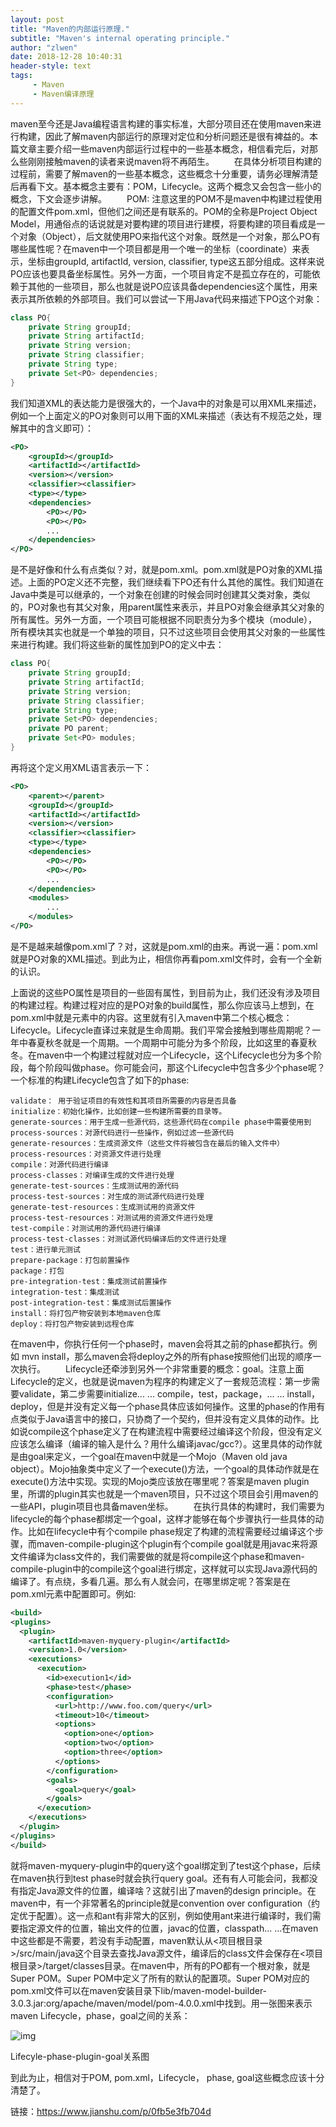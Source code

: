 ```yaml
---
layout: post
title: "Maven的内部运行原理."
subtitle: "Maven's internal operating principle."
author: "zlwen"
date: 2018-12-28 10:40:31
header-style: text
tags:
     - Maven
     - Maven编译原理
---
```


​	maven至今还是Java编程语言构建的事实标准，大部分项目还在使用maven来进行构建，因此了解maven内部运行的原理对定位和分析问题还是很有裨益的。本篇文章主要介绍一些maven内部运行过程中的一些基本概念，相信看完后，对那么些刚刚接触maven的读者来说maven将不再陌生。
   在具体分析项目构建的过程前，需要了解maven的一些基本概念，这些概念十分重要，请务必理解清楚后再看下文。基本概念主要有：POM，Lifecycle。这两个概念又会包含一些小的概念，下文会逐步讲解。
   POM: 注意这里的POM不是maven中构建过程使用的配置文件pom.xml，但他们之间还是有联系的。POM的全称是Project Object Model，用通俗点的话说就是对要构建的项目进行建模，将要构建的项目看成是一个对象（Object），后文就使用PO来指代这个对象。既然是一个对象，那么PO有哪些属性呢？在maven中一个项目都是用一个唯一的坐标（coordinate）来表示，坐标由groupId, artifactId, version, classifier, type这五部分组成。这样来说PO应该也要具备坐标属性。另外一方面，一个项目肯定不是孤立存在的，可能依赖于其他的一些项目，那么也就是说PO应该具备dependencies这个属性，用来表示其所依赖的外部项目。我们可以尝试一下用Java代码来描述下PO这个对象：

```java
class PO{
    private String groupId;
    private String artifactId;
    private String version;
    private String classifier;
    private String type;
    private Set<PO> dependencies;
}
```

我们知道XML的表达能力是很强大的，一个Java中的对象是可以用XML来描述，例如一个上面定义的PO对象则可以用下面的XML来描述（表达有不规范之处，理解其中的含义即可）：

```xml
<PO>
    <groupId></groupId>
    <artifactId></artifactId>
    <version></version>
    <classifier><classifier>
    <type></type>
    <dependencies>
        <PO></PO>
        <PO></PO>
        ...
    </dependencies>
</PO>
```

是不是好像和什么有点类似？对，就是pom.xml。pom.xml就是PO对象的XML描述。上面的PO定义还不完整，我们继续看下PO还有什么其他的属性。我们知道在Java中类是可以继承的，一个对象在创建的时候会同时创建其父类对象，类似的，PO对象也有其父对象，用parent属性来表示，并且PO对象会继承其父对象的所有属性。另外一方面，一个项目可能根据不同职责分为多个模块（module），所有模块其实也就是一个单独的项目，只不过这些项目会使用其父对象的一些属性来进行构建。我们将这些新的属性加到PO的定义中去：

```java
class PO{
    private String groupId;
    private String artifactId;
    private String version;
    private String classifier;
    private String type;
    private Set<PO> dependencies;
    private PO parent;
    private Set<PO> modules;
}
```

再将这个定义用XML语言表示一下：

```xml
<PO>
    <parent></parent>
    <groupId></groupId>
    <artifactId></artifactId>
    <version></version>
    <classifier><classifier>
    <type></type>
    <dependencies>
        <PO></PO>
        <PO></PO>
        ...
    </dependencies>
    <modules>
        ...
    </modules>
</PO>
```

是不是越来越像pom.xml了？对，这就是pom.xml的由来。再说一遍：pom.xml就是PO对象的XML描述。到此为止，相信你再看pom.xml文件时，会有一个全新的认识。

上面说的这些PO属性是项目的一些固有属性，到目前为止，我们还没有涉及项目的构建过程。构建过程对应的是PO对象的build属性，那么你应该马上想到，在pom.xml中就是<build>元素中的内容。这里就有引入maven中第二个核心概念：Lifecycle。Lifecycle直译过来就是生命周期。我们平常会接触到哪些周期呢？一年中春夏秋冬就是一个周期。一个周期中可能分为多个阶段，比如这里的春夏秋冬。在maven中一个构建过程就对应一个Lifecycle，这个Lifecycle也分为多个阶段，每个阶段叫做phase。你可能会问，那这个Lifecycle中包含多少个phase呢？一个标准的构建Lifecycle包含了如下的phase:

```
validate： 用于验证项目的有效性和其项目所需要的内容是否具备
initialize：初始化操作，比如创建一些构建所需要的目录等。
generate-sources：用于生成一些源代码，这些源代码在compile phase中需要使用到
process-sources：对源代码进行一些操作，例如过滤一些源代码
generate-resources：生成资源文件（这些文件将被包含在最后的输入文件中）
process-resources：对资源文件进行处理
compile：对源代码进行编译
process-classes：对编译生成的文件进行处理
generate-test-sources：生成测试用的源代码
process-test-sources：对生成的测试源代码进行处理
generate-test-resources：生成测试用的资源文件
process-test-resources：对测试用的资源文件进行处理
test-compile：对测试用的源代码进行编译
process-test-classes：对测试源代码编译后的文件进行处理
test：进行单元测试
prepare-package：打包前置操作
package：打包
pre-integration-test：集成测试前置操作   
integration-test：集成测试
post-integration-test：集成测试后置操作
install：将打包产物安装到本地maven仓库
deploy：将打包产物安装到远程仓库
```

在maven中，你执行任何一个phase时，maven会将其之前的phase都执行。例如 mvn install，那么maven会将deploy之外的所有phase按照他们出现的顺序一次执行。
   Lifecycle还牵涉到另外一个非常重要的概念：goal。注意上面Lifecycle的定义，也就是说maven为程序的构建定义了一套规范流程：第一步需要validate，第二步需要initialize... ... compile，test，package，... ... install，deploy，但是并没有定义每一个phase具体应该如何操作。这里的phase的作用有点类似于Java语言中的接口，只协商了一个契约，但并没有定义具体的动作。比如说compile这个phase定义了在构建流程中需要经过编译这个阶段，但没有定义应该怎么编译（编译的输入是什么？用什么编译javac/gcc?）。这里具体的动作就是由goal来定义，一个goal在maven中就是一个Mojo（Maven old java object）。Mojo抽象类中定义了一个execute()方法，一个goal的具体动作就是在execute()方法中实现。实现的Mojo类应该放在哪里呢？答案是maven plugin里，所谓的plugin其实也就是一个maven项目，只不过这个项目会引用maven的一些API，plugin项目也具备maven坐标。
   在执行具体的构建时，我们需要为lifecycle的每个phase都绑定一个goal，这样才能够在每个步骤执行一些具体的动作。比如在lifecycle中有个compile phase规定了构建的流程需要经过编译这个步骤，而maven-compile-plugin这个plugin有个compile goal就是用javac来将源文件编译为class文件的，我们需要做的就是将compile这个phase和maven-compile-plugin中的compile这个goal进行绑定，这样就可以实现Java源代码的编译了。有点绕，多看几遍。那么有人就会问，在哪里绑定呢？答案是在pom.xml<build>元素中配置即可。例如:

```xml
<build>
<plugins>
  <plugin>
    <artifactId>maven-myquery-plugin</artifactId>
    <version>1.0</version>
    <executions>
      <execution>
        <id>execution1</id>
        <phase>test</phase>
        <configuration>
          <url>http://www.foo.com/query</url>
          <timeout>10</timeout>
          <options>
            <option>one</option>
            <option>two</option>
            <option>three</option>
          </options>
        </configuration>
        <goals>
          <goal>query</goal>
        </goals>
      </execution>
    </executions>
  </plugin>
</plugins>
</build>
```

就将maven-myquery-plugin中的query这个goal绑定到了test这个phase，后续在maven执行到test phase时就会执行query goal。还有有人可能会问，我都没有指定Java源文件的位置，编译啥？这就引出了maven的design principle。在maven中，有一个非常著名的principle就是convention over configuration（约定优于配置）。这一点和ant有非常大的区别，例如使用ant来进行编译时，我们需要指定源文件的位置，输出文件的位置，javac的位置，classpath... ...在maven中这些都是不需要，若没有手动配置，maven默认从<项目根目录>/src/main/java这个目录去查找Java源文件，编译后的class文件会保存在<项目根目录>/target/classes目录。在maven中，所有的PO都有一个根对象，就是Super POM。Super POM中定义了所有的默认的配置项。Super POM对应的pom.xml文件可以在maven安装目录下lib/maven-model-builder-3.0.3.jar:org/apache/maven/model/pom-4.0.0.xml中找到。用一张图来表示maven Lifecycle，phase，goal之间的关系：

![img](https://jiangdoc.github.io/blog.github.io/img/in-post/2018-12-28/1.webp)

Lifecyle-phase-plugin-goal关系图

到此为止，相信对于POM, pom.xml，Lifecycle， phase, goal这些概念应该十分清楚了。

链接：https://www.jianshu.com/p/0fb5e3fb704d

